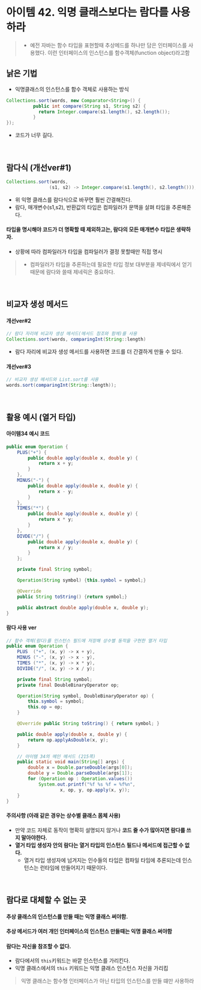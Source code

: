 # 아이템 42. 익명 클래스보다는 람다를 사용하라

> - 예전 자바는 함수 타입을 표현할때 추상메드를 하나만 담은 인터페이스를 사용했다. 이런 인터페이스의 인스턴스를 함수객체(function object)라고함

## 낡은 기법

- 익명클래스의 인스턴스를 함수 객체로 사용하는 방식

```java
Collections.sort(words, new Comparator<String>() {
          public int compare(String s1, String s2) {
            return Integer.compare(s1.length(), s2.length());
          }
});
```

- 코드가 너무 길다.

<br/>

## 람다식 (개선ver#1)

```java
Collections.sort(words,
                (s1, s2) -> Integer.compare(s1.length(), s2.length()));
```

- 위 익명 클래스를 람다식으로 바꾸면 훨씬 간결해진다.
- 람다, 매개변수(s1,s2), 반환값의 타입은 컴파일러가 문맥을 살펴 타입을 추론해준다.

#### 타입을 명시해야 코드가 더 명확할 때 제외하고는, 람다의 모든 매개변수 타입은 생략하자.

- 상황에 따라 컴파일러가 타입을 컴파일러가 결정 못할때만 직접 명시

> - 컴파일러가 타입을 추론하는데 필요한 타입 정보 대부분을 제네릭에서 얻기 때문에 람다와 쓸때 제네릭은 중요하다.

<br/>

## 비교자 생성 메서드

#### 개선ver#2

```java
// 람다 자리에 비교자 생성 메서드(메서드 참조와 함께)를 사용
Collections.sort(words, comparingInt(String::length)
```

- 람다 자리에 비교자 생성 메서드를 사용하면 코드를 더 간결하게 만들 수 있다.

#### 개선ver#3

```java
// 비교자 생성 메서드와 List.sort를 사용
words.sort(comparingInt(String::length));
```

<br/>

## 활용 예시 (열거 타입)

#### 아이템34 예시 코드

```java
public enum Operation {
    PLUS("+") {
        public double apply(double x, double y) {
            return x + y;
        }
    },
    MINUS("-") {
        public double apply(double x, double y) {
            return x - y;
        }
    },
    TIMES("*") {
        public double apply(double x, double y) {
            return x * y;
        }
    },
    DIVDE("/") {
        public double apply(double x, double y) {
            return x / y;
        }
    };

    private final String symbol;

    Operation(String symbol) {this.symbol = symbol;}

    @Override
    public String toString() {return symbol;}

    public abstract double apply(double x, double y);
}
```

#### 람다 사용 ver

```java
// 함수 객체(람다)를 인스턴스 필드에 저장해 상수별 동작을 구현한 열거 타입
public enum Operation {
    PLUS  ("+", (x, y) -> x + y),
    MINUS ("-", (x, y) -> x - y),
    TIMES ("*", (x, y) -> x * y),
    DIVIDE("/", (x, y) -> x / y);

    private final String symbol;
    private final DoubleBinaryOperator op;

    Operation(String symbol, DoubleBinaryOperator op) {
        this.symbol = symbol;
        this.op = op;
    }

    @Override public String toString() { return symbol; }

    public double apply(double x, double y) {
        return op.applyAsDouble(x, y);
    }

    // 아이템 34의 메인 메서드 (215쪽)
    public static void main(String[] args) {
        double x = Double.parseDouble(args[0]);
        double y = Double.parseDouble(args[1]);
        for (Operation op : Operation.values())
            System.out.printf("%f %s %f = %f%n",
                    x, op, y, op.apply(x, y));
    }
}
```

#### 주의사항 (아래 같은 경우는 상수별 클래스 몸체 사용)

- 만약 코드 자체로 동작이 명확히 설명되지 않거나 __코드 줄 수가 많아지면 람다를 쓰지 말아야한다.__
- __열거 타입 생성자 안의 람다는 열거 타입의 인스턴스 필드나 메서드에 접근할 수 없다.__
    - 열거 타입 생성자에 넘겨지는 인수들의 타입은 컴파일 타임에 추론되는데 인스턴스는 런타임에 만들어지기 때문이다.

<br/>

## 람다로 대체할 수 없는 곳

#### 추상 클래스의 인스턴스를 만들 때는 익명 클래스 써야함.

#### 추상 메서드가 여러 개인 인터페이스의 인스턴스 만들때는 익명 클래스 써야함

#### 람다는 자신을 참조할 수 없다.

- 람다에서의 `this`키워드는 바깥 인스턴스를 가리킨다.
- 익명 클래스에서의 `this` 키워드는 익명 클래스 인스턴스 자신을 가리킴

> 익명 클래스는 함수형 인터페이스가 아닌 타입의 인스턴스를 만들 떄만 사용하라
